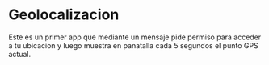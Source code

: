 # Geolocalizacion
Este es un primer app que mediante un mensaje pide permiso para acceder a tu ubicacion y luego muestra en panatalla cada 5 segundos el punto GPS actual.